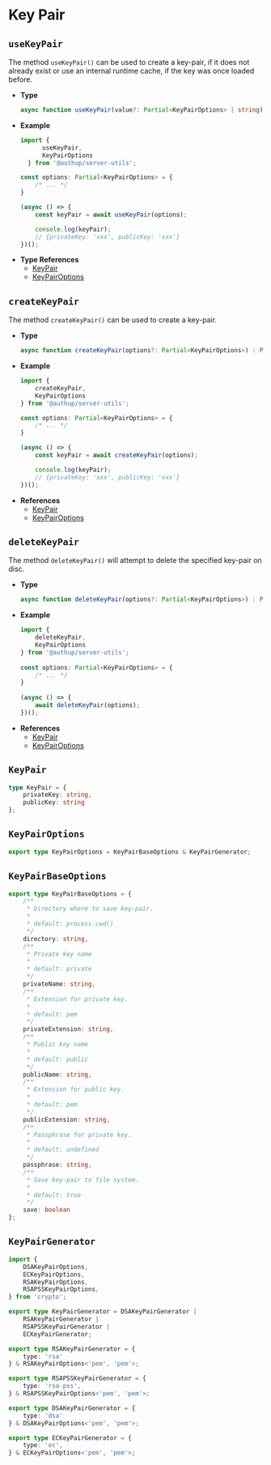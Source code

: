 # Key Pair

## `useKeyPair`

The method `useKeyPair()` can be used to create a key-pair, if it does not already exist or
use an internal runtime cache, if the key was once loaded before.

- **Type**
    ```ts
    async function useKeyPair(value?: Partial<KeyPairOptions> | string) : Promise<KeyPair>;
    ```
- **Example**
    ```typescript
    import {
          useKeyPair,
          KeyPairOptions 
      } from '@authup/server-utils';
    
    const options: Partial<KeyPairOptions> = {
        /* ... */
    }
    
    (async () => {
        const keyPair = await useKeyPair(options);
    
        console.log(keyPair);
        // {privateKey: 'xxx', publicKey: 'xxx'}
    })();
    ```
- **Type References**
    - [KeyPair](#keypair)
    - [KeyPairOptions](#keypairoptions)

## `createKeyPair`

The method `createKeyPair()` can be used to create a key-pair.

- **Type**
    ```ts
    async function createKeyPair(options?: Partial<KeyPairOptions>) : Promise<KeyPair>;
    ```
- **Example**
    ```typescript
    import {
        createKeyPair,
        KeyPairOptions 
    } from '@authup/server-utils';
    
    const options: Partial<KeyPairOptions> = {
        /* ... */
    }
    
    (async () => {
        const keyPair = await createKeyPair(options);
    
        console.log(keyPair);
        // {privateKey: 'xxx', publicKey: 'xxx'}
    })();
    ```
- **References**
    - [KeyPair](#keypair)
    - [KeyPairOptions](#keypairoptions)

## `deleteKeyPair`

The method `deleteKeyPair()` will attempt to delete the specified key-pair on disc.

- **Type**
    ```ts
    async function deleteKeyPair(options?: Partial<KeyPairOptions>) : Promise<void>;
    ```
- **Example**
    ```typescript
    import {
        deleteKeyPair,
        KeyPairOptions 
    } from '@authup/server-utils';
      
    const options: Partial<KeyPairOptions> = {
        /* ... */
    }
      
    (async () => {
        await deleteKeyPair(options);
    })();
    ```
- **References**
    - [KeyPair](#keypair)
    - [KeyPairOptions](#keypairoptions)

## `KeyPair`

```typescript
type KeyPair = {
    privateKey: string,
    publicKey: string
};
```

## `KeyPairOptions`
```typescript
export type KeyPairOptions = KeyPairBaseOptions & KeyPairGenerator;
```

## `KeyPairBaseOptions`
```typescript
export type KeyPairBaseOptions = {
    /**
     * Directory where to save key-pair.
     *
     * default: process.cwd()
     */
    directory: string,
    /**
     * Private key name
     *
     * default: private
     */
    privateName: string,
    /**
     * Extension for private key.
     *
     * default: pem
     */
    privateExtension: string,
    /**
     * Public key name
     *
     * default: public
     */
    publicName: string,
    /**
     * Extension for public key.
     *
     * default: pem
     */
    publicExtension: string,
    /**
     * Passphrase for private key.
     *
     * default: undefined
     */
    passphrase: string,
    /**
     * Save key-pair to file system.
     *
     * default: true
     */
    save: boolean
};
```

## `KeyPairGenerator`

```typescript
import {
    DSAKeyPairOptions,
    ECKeyPairOptions,
    RSAKeyPairOptions,
    RSAPSSKeyPairOptions,
} from 'crypto';

export type KeyPairGenerator = DSAKeyPairGenerator |
    RSAKeyPairGenerator |
    RSAPSSKeyPairGenerator |
    ECKeyPairGenerator;

export type RSAKeyPairGenerator = {
    type: 'rsa'
} & RSAKeyPairOptions<'pem', 'pem'>;

export type RSAPSSKeyPairGenerator = {
    type: 'rsa-pss',
} & RSAPSSKeyPairOptions<'pem', 'pem'>;

export type DSAKeyPairGenerator = {
    type: 'dsa'
} & DSAKeyPairOptions<'pem', 'pem'>;

export type ECKeyPairGenerator = {
    type: 'ec',
} & ECKeyPairOptions<'pem', 'pem'>;
```
